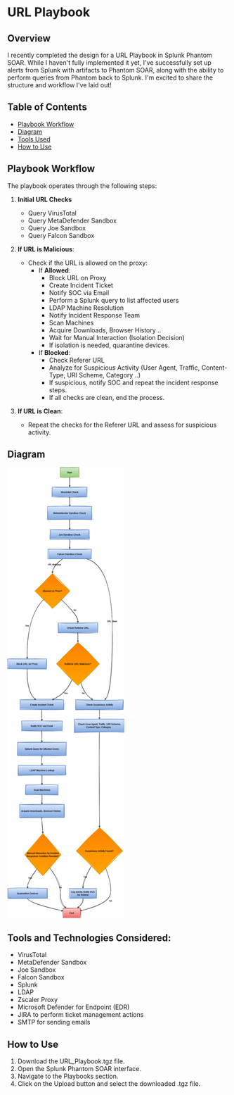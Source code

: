 # URL Playbook

## Overview

I recently completed the design for a URL Playbook in Splunk Phantom SOAR. While I haven't fully implemented it yet, I've successfully set up alerts from Splunk with artifacts to Phantom SOAR, along with the ability to perform queries from Phantom back to Splunk. I'm excited to share the structure and workflow I've laid out!
## Table of Contents

- [Playbook Workflow](#playbook-workflow)
- [Diagram](#diagram)
- [Tools Used](#tools-used)
- [How to Use](#how-to-use)

## Playbook Workflow

The playbook operates through the following steps:

1. **Initial URL Checks**
   - Query VirusTotal
   - Query MetaDefender Sandbox
   - Query Joe Sandbox
   - Query Falcon Sandbox

2. **If URL is Malicious**:
   - Check if the URL is allowed on the proxy:
     - If **Allowed**:
       - Block URL on Proxy
       - Create Incident Ticket
       - Notify SOC via Email
       - Perform a Splunk query to list affected users
       - LDAP Machine Resolution
       - Notify Incident Response Team
       - Scan Machines
       - Acquire Downloads, Browser History ..
       - Wait for Manual Interaction (Isolation Decision)
       - If isolation is needed, quarantine devices.
     - If **Blocked**:
       - Check Referer URL
       - Analyze for Suspicious Activity (User Agent, Traffic, Content-Type, URI Scheme, Category ..)
       - If suspicious, notify SOC and repeat the incident response steps.
       - If all checks are clean, end the process.

3. **If URL is Clean**:
   - Repeat the checks for the Referer URL and assess for suspicious activity.
  
## Diagram
   ![URL Playbook Diagram](https://github.com/Yusuf-Amr/URL_Playbook/blob/main/URL%20Playbook%20Diagram.jpg?raw=true)

    
## Tools and Technologies Considered:

- VirusTotal
- MetaDefender Sandbox
- Joe Sandbox
- Falcon Sandbox
- Splunk
- LDAP
- Zscaler Proxy
- Microsoft Defender for Endpoint (EDR)
- JIRA to perform ticket management actions
- SMTP for sending emails

## How to Use

1. Download the URL_Playbook.tgz file.
2. Open the Splunk Phantom SOAR interface.
3. Navigate to the Playbooks section.
4. Click on the Upload button and select the downloaded .tgz file.
